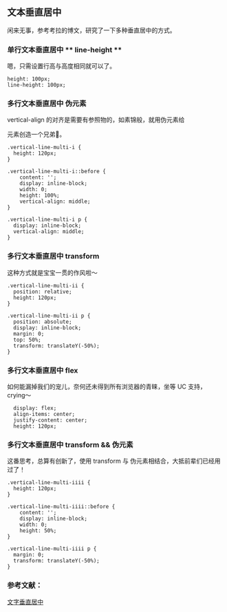 <!-- ---
title: 文本截断
date: 2017-03-02 10:05
tags:
--- -->

## 文本垂直居中

闲来无事，参考考拉的博文，研究了一下多种垂直居中的方式。

### 单行文本垂直居中 ** line-height **

嗯，只需设置行高与高度相同就可以了。

```
height: 100px;
line-height: 100px;
```

### 多行文本垂直居中 **伪元素**

vertical-align 的对齐是需要有参照物的，如素锦般，就用伪元素给 <p> 元素创造一个兄弟👬。

```
.vertical-line-multi-i {
  height: 120px;
}

.vertical-line-multi-i::before {
    content: '';
    display: inline-block;
    width: 0;
    height: 100%;
    vertical-align: middle;
}

.vertical-line-multi-i p {
  display: inline-block;
  vertical-align: middle;
}
```

### 多行文本垂直居中 **transform**

这种方式就是宝宝一贯的作风啦～

```
.vertical-line-multi-ii {
  position: relative;
  height: 120px;
}

.vertical-line-multi-ii p {
  position: absolute;
  display: inline-block;
  margin: 0;
  top: 50%;
  transform: translateY(-50%);
}
```

### 多行文本垂直居中 **flex**

如何能漏掉我们的宠儿，奈何还未得到所有浏览器的青睐，坐等 UC 支持，crying～

```
  display: flex;
  align-items: center;
  justify-content: center;
  height: 120px;
```

### 多行文本垂直居中 **transform** && **伪元素**

这番思考，总算有创新了，使用 transform 与 伪元素相结合，大抵前辈们已经用过了！

```
.vertical-line-multi-iiii {
  height: 120px;
}

.vertical-line-multi-iiii::before {
    content: '';
    display: inline-block;
    width: 0;
    height: 50%;
}

.vertical-line-multi-iiii p {
  margin: 0;
  transform: translateY(-50%);
}
```

### 参考文献：

[文字垂直居中][vertical-align-middle]

[vertical-align-middle]: https://github.com/kaola-fed/blog/issues/1
